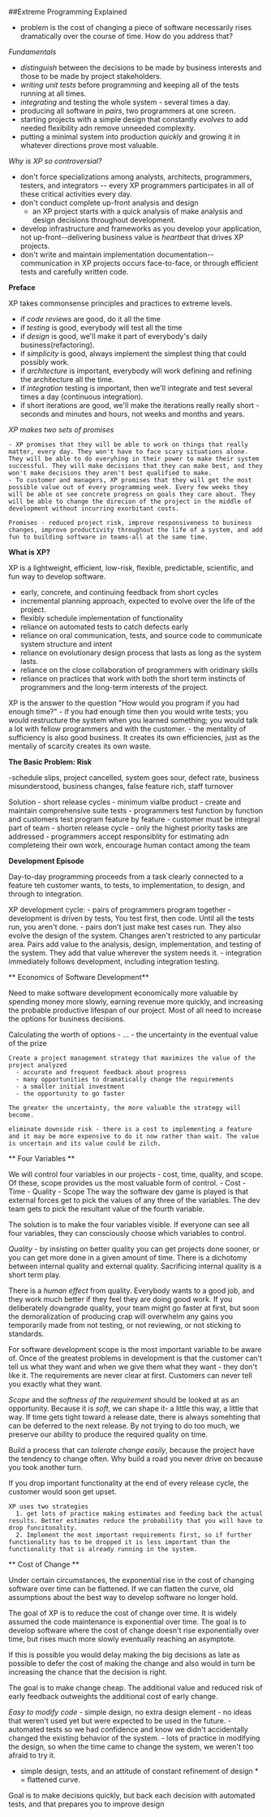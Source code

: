 ##Extreme Programming Explained

- problem is the cost of changing a piece of software necessarily rises dramatically over the course of time. How do you address that?

*Fundamentals*
  - *distinguish* between the decisions to be made by business interests and those to be made by project stakeholders.
  - *writing unit tests* before programming and keeping all of the tests running at all times.
  - *integrating* and testing the whole system - several times a day.
  - producing all software in *pairs*, two programmers at one screen.
  - starting projects with a simple design that constantly *evolves* to add needed flexibility adn remove unneeded complexity.
  - putting a minimal system into production *quickly* and growing it in whatever directions prove most valuable.

*Why is XP so controversial?*
  - don't force specializations among analysts, architects, programmers, testers, and integrators -- every XP programmers participates in all of these critical activities every day. 
  - don't conduct complete up-front analysis and design
    - an XP project starts with a quick analysis of make analysis and design decisions throughout development. 
  - develop infrastructure and frameworks as you develop your application, not up-front--delivering business value is *heartbeat* that drives XP projects.
  - don't write and maintain implementation documentation--communication in XP projects occurs face-to-face, or through efficient tests and carefully written code. 

**Preface**

  XP takes commonsense principles and practices to extreme levels.

  - if *code reviews* are good, do it all the time
  - if *testing* is good, everybody will test all the time
  - if *design* is good, we'll make it part of everybody's daily business(refactoring).
  - if *simplicity* is good, always implement the simplest thing that could possibly work.
  - if *architecture* is important, everybody will work defining and refining the architecture all the time.
  - if *integration* testing is important, then we'll integrate and test several times a day (continuous integration).
  - if short iterations are good, we'll make the iterations really really short - seconds and minutes and hours, not weeks and months and years. 

  *XP makes two sets of promises*

    - XP promises that they will be able to work on things that really matter, every day. They won't have to face scary situations alone. They will be able to do everyhing in their power to make their system successful. They will make decisions that they can make best, and they won't make decisions they aren't best qualified to make. 
    - To customer and managers, XP promises that they will get the most possible value out of every programming week. Every few weeks they will be able ot see concrete progress on goals they care about. They will be able to change the direcion of the project in the middle of development without incurring exorbitant costs. 

    Promises - reduced project risk, improve responsiveness to business changes, improve productivity throughout the life of a system, and add fun to building software in teams-all at the same time.

**What is XP?**

  XP is a lightweight, efficient, low-risk, flexible, predictable, scientific, and fun way to develop software. 

  - early, concrete, and continuing feedback from short cycles
  - incremental planning approach, expected to evolve over the life of the project.
  - flexibly schedule implementation of functionality
  - reliance on automated tests to catch defects early
  - reliance on oral communication, tests, and source code to communicate system structure and intent
  - reliance on evolutionary design process that lasts as long as the system lasts.
  - reliance on the close collaboration of programmers with oridinary skills
  - reliance on practices that work with both the short term instincts of programmers and the long-term interests of the project.

  XP is the answer to the question "How would you program if you had enough time?" 
    - if you had enough time then you would write tests; you would restructure the system when you learned something; you would talk a lot with fellow programmers and with the customer.
    - the mentality of sufficiency is also good business. It creates its own efficiencies, just as the mentaliy of scarcity creates its own waste. 

**The Basic Problem: Risk**

  -schedule slips, project cancelled, system goes sour, defect rate, business misunderstood, business changes, false feature rich, staff turnover

  Solution
    - short release cycles
    - minimum vialbe product
    - create and maintain comprehensive suite tests
    - programmers test function by function and customers test program feature by feature
    - customer must be integral part of team
    - shorten release cycle
    - only the highest priority tasks are addressed
    - programmers accept responsiblity for estimating adn completeing their own work, encourage human contact among the team

**Development Episode**

  Day-to-day programming proceeds from a task clearly connected to a feature teh customer wants, to tests, to implementation, to design, and through to integration. 

  XP development cycle:
    - pairs of programmers program together
    - development is driven by tests, You test first, then code. Until all the tests run, you aren't done.
    - pairs don't just make test cases run. They also evolve the design of the system. Changes aren't restricted to any particular area. Pairs add value to the analysis, design, implementation, and testing of the system. They add that value wherever the system needs it. 
    - integration immediately follows development, including integration testing. 

** Economics of Software Development**

  Need to make software development economically more valuable by spending money more slowly, earning revenue more quickly, and increasing the probable productive lifespan of our project. Most of all need to increase the options for business decisions. 

  Calculating the worth of options
    - ...
    - the uncertainty in the eventual value of the prize

    Create a project management strategy that maximizes the value of the project analyzed
      - accurate and frequent feedback about progress
      - many opportunities to dramatically change the requirements
      - a smaller initial investment
      - the opportunity to go faster
  
    The greater the uncertainty, the more valuable the strategy will become. 

    eliminate downside risk - there is a cost to implementing a feature and it may be more expensive to do it now rather than wait. The value is uncertain and its value could be zilch.

** Four Variables **

  We will control four variables in our projects - cost, time, quality, and scope. Of these, scope provides us the most valuable form of control. 
    - Cost
    - Time
    - Quality 
    - Scope
  The way the software dev game is played is that external forces get to pick the values of any three of the variables. The dev team gets to pick the resultant value of the fourth variable. 
  
  The solution is to make the four variables visible. If everyone can see all four variables, they can consciously choose which variables to control. 

  *Quality* - by insisting on better quality you can get projects done sooner, or you can get more done in a given amount of time. There is a dichotomy between internal quality and external quality. Sacrificing internal quality is a short term play. 

  There is a *human effect* from quality. Everybody wants to a good job, and they work much better if they feel they are doing good work. If you deliberately downgrade quality, your team might go faster at first, but soon the demoralization of producing crap will overwhelm any gains you temporarily made from not testing, or not reviewing, or not sticking to standards. 

  For software development scope is the most important variable to be aware of. Once of the greatest problems in development is that the customer can't tell us what they want and when we give them what they want - they don't like it. The requirements are never clear at first. Customers can never tell you exactly what they want. 

  *Scope* and the *softness of the requirement* should be looked at as an opportunity. Because it is *soft*, we can shape it- a little this way, a little that way. If time gets tight toward a release date, there is always somehting that can be deferred to the next release. By not trying to do too much, we preserve our ability to produce the required quality on time. 

  Build a process that can *tolerate change easily*, because the project have the tendency to change often. Why build a road you never drive on because you took another turn.

  If you drop important functionality at the end of every release cycle, the customer would soon get upset. 

    XP uses two strategies
      1. get lots of practice making estimates and feeding back the actual results. Better estimates reduce the probability that you will have to drop funcitonality.
      2. Implement the most important requirements first, so if further functionality has to be dropped it is less important than the functionality that is already running in the system. 

** Cost of Change **

  Under certain circumstances, the exponential rise in the cost of changing software over time can be flattened. If we can flatten the curve, old assumptions about the best way to develop software no longer hold. 

  The goal of XP is to reduce the cost of change over time. It is widely assumed the code maintenance is exponential over time. The goal is to develop software where the cost of change doesn't rise exponentially over time, but rises much more slowly eventually reaching an asymptote.

  If this is possible you would delay making the big decisions as late as possible to defer the cost of making the change and also would in turn be increasing the chance that the decision is right. 

  The goal is to make change cheap. The additional value and reduced risk of early feedback outweights the additional cost of early change. 

  *Easy to modify code*
    - simple design, no extra design element - no ideas that weren't used yet but were expected to be used in the future. 
    - automated tests so we had confidence and know we didn't accidentally changed the existing behavior of the system.
    - lots of practice in modifying the design, so when the time came to change the system, we weren't too afraid to try it. 

  * simple design, tests, and an attitude of constant refinement of design * = flattened curve. 

  Goal is to make decisions quickly, but back each decision with automated tests, and that prepares you to improve design



















